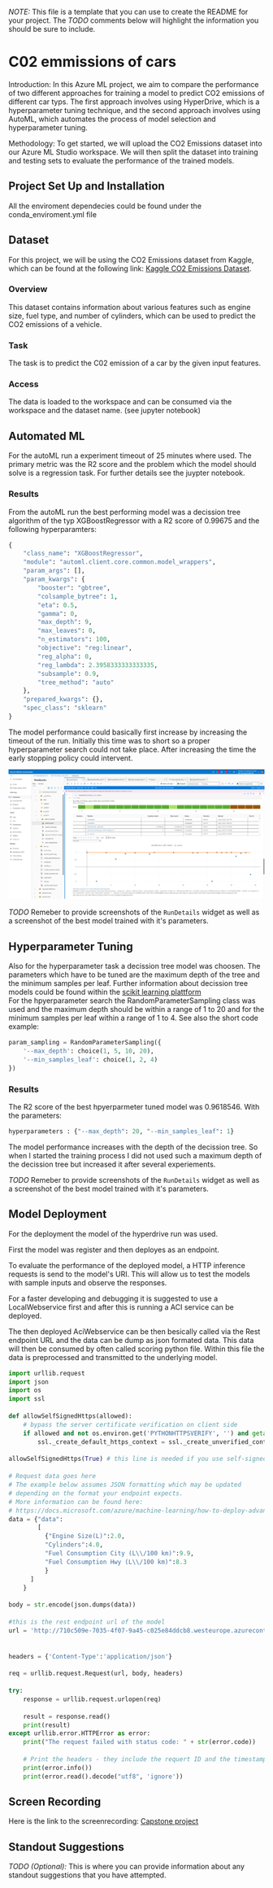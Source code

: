 *NOTE:* This file is a template that you can use to create the README for your project. The *TODO* comments below will highlight the information you should be sure to include.

# C02 emmissions of cars

Introduction: In this Azure ML project, we aim to compare the performance of two different approaches for training a model to predict CO2 emissions of different car typs. The first approach involves using HyperDrive, which is a hyperparameter tuning technique, and the second approach involves using AutoML, which automates the process of model selection and hyperparameter tuning.

Methodology: To get started, we will upload the CO2 Emissions dataset into our Azure ML Studio workspace. We will then split the dataset into training and testing sets to evaluate the performance of the trained models.

## Project Set Up and Installation
All the enviroment dependecies could be found under the conda_enviroment.yml file

## Dataset
For this project, we will be using the CO2 Emissions dataset from Kaggle, which can be found at the following link: [Kaggle CO2 Emissions Dataset](https://www.kaggle.com/code/bhuviranga/linear-regression-co2-emissions/input).
### Overview
This dataset contains information about various features such as engine size, fuel type, and number of cylinders, which can be used to predict the CO2 emissions of a vehicle.

### Task
The task is to predict the C02 emission of a car by the given input features.


### Access
The data is loaded to the workspace and can be consumed via the workspace and the dataset name. (see jupyter notebook)

## Automated ML
For the autoML run a experiment timeout of 25 minutes where used. The primary metric was the R2 score and the problem which the model should solve is a regression task. For further details see the juypter notebook.

### Results
From the autoML run the best performing model was a decission tree algorithm of the typ XGBoostRegressor with a R2 score of 0.99675 and the following hyperparamters: 
``` python
{
    "class_name": "XGBoostRegressor",
    "module": "automl.client.core.common.model_wrappers",
    "param_args": [],
    "param_kwargs": {
        "booster": "gbtree",
        "colsample_bytree": 1,
        "eta": 0.5,
        "gamma": 0,
        "max_depth": 9,
        "max_leaves": 0,
        "n_estimators": 100,
        "objective": "reg:linear",
        "reg_alpha": 0,
        "reg_lambda": 2.3958333333333335,
        "subsample": 0.9,
        "tree_method": "auto"
    },
    "prepared_kwargs": {},
    "spec_class": "sklearn"
}
```
The model performance could basically first increase by increasing the timeout of the run. Initially this time was to short so a proper hyperparameter search could not take place. After increasing the time the early stopping policy could intervent.

![RunDetailsWidget](AutoML_RunDetails.PNG)

*TODO* Remeber to provide screenshots of the `RunDetails` widget as well as a screenshot of the best model trained with it's parameters.

## Hyperparameter Tuning
Also for the hyperparameter task a decission tree model was choosen. The parameters which have to be tuned are the maximum depth of the tree and the minimum samples per leaf. Further information about decission tree models could be found within the [scikit learning plattform](https://scikit-learn.org/stable/modules/generated/sklearn.tree.DecisionTreeRegressor.html#sklearn.tree.DecisionTreeRegressor)  
For the hpyerparameter search the RandomParameterSampling class was used and the maximum depth should be within a range of 1 to 20 and for the minimum samples per leaf within a range of 1 to 4. See also the short code example:
``` python
param_sampling = RandomParameterSampling({
    '--max_depth': choice(1, 5, 10, 20),
    '--min_samples_leaf': choice(1, 2, 4)
})
```

### Results
The R2 score of the best hpyerparmeter tuned model was 0.9618546. With the parameters: 
``` python 
hyperparameters : {"--max_depth": 20, "--min_samples_leaf": 1} 
``` 
The model performance increases with the depth of the decission tree. So when I started the training process I did not used such a maximum depth of the decission tree but increased it after several experiements.

*TODO* Remeber to provide screenshots of the `RunDetails` widget as well as a screenshot of the best model trained with it's parameters.

## Model Deployment
For the deployment the model of the hyperdrive run was used.

First the model was register and then deployes as an endpoint.

To evaluate the performance of the deployed model, a HTTP inference requests is send to the model's URI. This will allow us to test the models with sample inputs and observe the responses.

For a faster developing and debugging it is suggested to use a LocalWebservice first and after this is running a ACI service can be deployed.

The then deployed AciWebservice can be then besically called via the Rest endpoint URL and the data can be dump as json formated data. This data will then be consumed by often called scoring python file. Within this file the data is preprocessed and transmitted to the underlying model.

``` python
import urllib.request
import json
import os
import ssl

def allowSelfSignedHttps(allowed):
    # bypass the server certificate verification on client side
    if allowed and not os.environ.get('PYTHONHTTPSVERIFY', '') and getattr(ssl, '_create_unverified_context', None):
        ssl._create_default_https_context = ssl._create_unverified_context

allowSelfSignedHttps(True) # this line is needed if you use self-signed certificate in your scoring service.

# Request data goes here
# The example below assumes JSON formatting which may be updated
# depending on the format your endpoint expects.
# More information can be found here:
# https://docs.microsoft.com/azure/machine-learning/how-to-deploy-advanced-entry-script
data = {"data":
        [
          {"Engine Size(L)":2.0,
          "Cylinders":4.0,
          "Fuel Consumption City (L\\/100 km)":9.9,
          "Fuel Consumption Hwy (L\\/100 km)":8.3
          }
      ]
    }

body = str.encode(json.dumps(data))

#this is the rest endpoint url of the model
url = 'http://710c509e-7035-4f07-9a45-c025e84ddcb8.westeurope.azurecontainer.io/score'


headers = {'Content-Type':'application/json'}

req = urllib.request.Request(url, body, headers)

try:
    response = urllib.request.urlopen(req)

    result = response.read()
    print(result)
except urllib.error.HTTPError as error:
    print("The request failed with status code: " + str(error.code))

    # Print the headers - they include the requert ID and the timestamp, which are useful for debugging the failure
    print(error.info())
    print(error.read().decode("utf8", 'ignore'))
``` 

## Screen Recording
Here is the link to the screenrecording: 
[Capstone project](https://youtu.be/LHFRR1teG8M)

## Standout Suggestions
*TODO (Optional):* This is where you can provide information about any standout suggestions that you have attempted.
